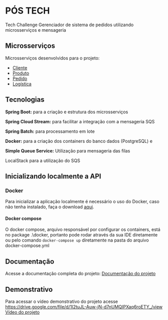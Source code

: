 
# PÓS TECH

Tech Challenge Gerenciador de sistema de pedidos utilizando microsserviços e mensageria


## Microsserviços
Microsserviços desenvolvidos para o projeto:
* [Cliente](https://github.com/nicholasfb/tech-challenge-gerenciamento-pedidos/tree/master/tech-client)
* [Produto](https://github.com/nicholasfb/tech-challenge-gerenciamento-pedidos/tree/master/produto)
* [Pedido](https://github.com/nicholasfb/tech-challenge-gerenciamento-pedidos/tree/master/tech-order)
* [Logística](https://github.com/nicholasfb/tech-challenge-gerenciamento-pedidos/tree/master/tech-logistic)


## Tecnologias

**Spring Boot:** para a criação e estrutura dos microsserviços

**Spring Cloud Stream:** para facilitar a integração com a mensageria SQS

**Spring Batch:** para processamento em lote

**Docker:** para a criação dos containers do banco dados (PostgreSQL) e 

**Simple Queue Service:** Utilização para mensageria das filas

LocalStack para a utilização do SQS


## Inicializando localmente a API

### Docker

Para inicializar a aplicação localmente é necessário o uso do Docker, caso não tenha instalado, faça
o download [aqui](https://docs.docker.com/engine/install/).

#### Docker compose

O docker compose, arquivo responsável por configurar os containers, está no package .\docker,
portanto pode rodar através da sua IDE diretamente ou pelo comando `docker-compose up` diretamente
na pasta do arquivo docker-compose.yml



## Documentação
Acesse a documentação completa do projeto:
[Documentação do projeto](https://drive.google.com/file/d/1gA8kQYpnAkf1ooQS1cdGT4ysTPxhULWF/view?usp=drive_link)



## Demonstrativo
Para acessar o vídeo demonstrativo do projeto acesse
https://drive.google.com/file/d/1I2tuJL-Auw-jN-d7nUMQIPXaq6roETY_/view
[Vídeo do projeto](https://drive.google.com/file/d/1I2tuJL-Auw-jN-d7nUMQIPXaq6roETY_/view)
